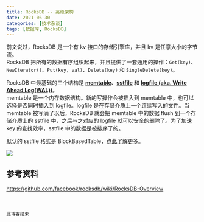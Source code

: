 ```yaml
---
title: RocksDB -- 高级架构
date: 2021-06-30
categories: [技术杂谈]
tags: [数据库, RocksDB]
---
```






前文说过，RocksDB 是一个有 kv 接口的存储引擎库，并且 kv 是任意大小的字节流。  
RocksDB 把所有的数据有序组织起来，并且提供了一套通用的操作：`Get(key)`、`NewIterator()`、`Put(key, val)`、`Delete(key)` 和 `SingleDelete(key)`。

RocksDB 中最基础的三个结构是 **[memtable](https://github.com/facebook/rocksdb/wiki/MemTable)**、**[sstfile](https://github.com/facebook/rocksdb/wiki/Rocksdb-BlockBasedTable-Format)** 和 **[logfile (aka. Write Ahead Log(WAL))](https://github.com/facebook/rocksdb/wiki/Write-Ahead-Log)**。  
memtable 是一个内存数据结构。新的写操作会被插入到 memtable 中，也可以选择是否同时插入到 logfile。logfile 是在存储介质上一个连续写入的文件。当 memtable 被写满了以后，RocksDB 就会把 memtable 中的数据 flush 到一个存储介质上的 sstfile 中，之后与之对应的 logfile 就可以安全的删除了。为了加速 key 的查找效率，sstfile 中的数据是被排序了的。

<!--more-->

默认的 sstfile 格式是 BlockBasedTable，[点此了解更多](https://gukaifeng.me/2021/05/19/RocksDB-BlockBasedTable-%E5%88%86%E6%9E%90/)。

![](/posts/RocksDB%20--%20高级架构/RocksDB--gao-ji-jia-gou_1.png)


## 参考资料

https://github.com/facebook/rocksdb/wiki/RocksDB-Overview


<br/><br/>`此博客结束`